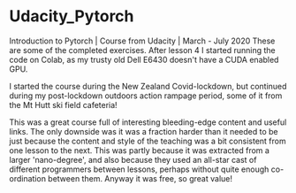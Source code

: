 # Udacity_Pytorch
Introduction to Pytorch | Course from Udacity |  March - July 2020
These are some of the completed exercises.  After lesson 4 I started running the code on Colab, as my trusty old Dell E6430 doesn't have a CUDA enabled GPU.

I started the course during the New Zealand Covid-lockdown, but continued during my post-lockdown outdoors action rampage period, some of it from the Mt Hutt ski field cafeteria!

This was a great course full of interesting bleeding-edge content and useful links.  The only downside was it was a fraction harder than it needed to be just because the content and style of the teaching was a bit consistent from one lesson to the next.  This was partly because it was extracted from a larger 'nano-degree', and also because they used an all-star cast of different programmers between lessons, perhaps without quite enough co-ordination between them.  Anyway it was free, so great value!
